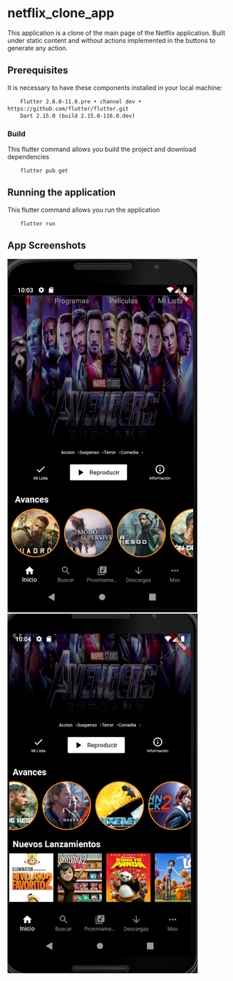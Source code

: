 # netflix_clone_app

This application is a clone of the main page of the Netflix application. Built under static content and without actions implemented in the buttons to generate any action.


## Prerequisites
It is necessary to have these components installed in your local machine:

```
    Flutter 2.6.0-11.0.pre • channel dev • https://github.com/flutter/flutter.git
    Dart 2.15.0 (build 2.15.0-116.0.dev)
```

### Build

This flutter command allows you build the project and download dependencies

```
    flutter pub get
```

## Running the application

This flutter command allows you run the application

```
    flutter run
```

## App Screenshots

![](https://github.com/juanggonzalezm/netflix_clone_app/blob/main/assets/images/netflix_clone_1.png?raw=true)
![](https://github.com/juanggonzalezm/netflix_clone_app/blob/main/assets/images/netflix_clone_2.png?raw=true)


